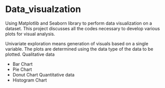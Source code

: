 # Data_visualzation
Using Matplotlib and Seaborn library to perform data visualization on a dataset. This project discusses all the codes necessary to develop various plots for visual analysis.

Univariate exploration means generation of visuals based on a single variable.
The plots are determined using the data type of the data to be plotted.
Qualitative data

- Bar Chart
- Pie Chart
- Donut Chart
Quantitative data
- Histogram Chart
